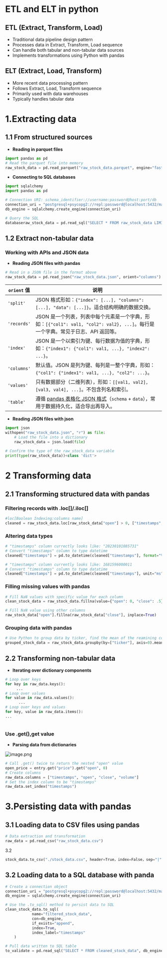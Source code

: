 # ETL and ELT in python

## ETL (Extract, Transform, Load)

- Traditional data pipeline design pattern
- Processes data in Extract, Transform, Load sequence
- Can handle both tabular and non-tabular data sources
- Implements transformations using Python with pandas

## ELT (Extract, Load, Transform)

- More recent data processing pattern
- Follows Extract, Load, Transform sequence
- Primarily used with data warehouses
- Typically handles tabular data

# 1.**Extracting data**

## 1.1 F**rom structured sources**

- **Reading in parquet files**

```python
import pandas as pd
# Read the parquet file into memory
raw_stock_data = pd.read_parquet("raw_stock_data.parquet", engine="fastparquet")
```

- **Connecting to SQL databases**
    
    

```python
import sqlalchemy
import pandas as pd

# Connection URI: schema_identifier://username:password@host:port/db
connection_uri = "postgresql+psycopg2://repl:password@localhost:5432/market"
db_engine = sqlalchemy.create_engine(connection_uri)

# Query the SQL 
databaseraw_stock_data = pd.read_sql("SELECT * FROM raw_stock_data LIMIT 10", db_engine)

```

## 1.2 Extract non-tabular data

### **Working with APIs and JSON data**

- **Reading JSON files with pandas**

```python
# Read in a JSON file in the format above
raw_stock_data = pd.read_json("raw_stock_data.json", orient="columns")
```

| `orient` 值 | 说明 |
| --- | --- |
| `'split'` | JSON 格式形如：`{"index": [...], "columns": [...], "data": [...]}`。适合结构明确的数据交换。 |
| `'records'` | JSON 是一个列表，列表中每个元素是一个字典，形如：`[{"col1": val1, "col2": val2}, ...]`。每行是一个字典。常见于日志、API 返回等。 |
| `'index'` | JSON 是一个以索引为键、每行数据为值的字典，形如：`{"index1": {"col1": val1, ...}, "index2": ...}`。 |
| `'columns'` | 默认值。JSON 是列为键、每列是一整个字典，形如：`{"col1": {"index1": val1, ...}, "col2": ...}`。 |
| `'values'` | 只有数据部分（二维列表），形如：`[[val1, val2], [val3, val4], ...]`。不包含列名和索引。 |
| `'table'` | 遵循 [pandas 表格化 JSON 格式](https://pandas.pydata.org/pandas-docs/stable/user_guide/io.html#json)（`schema` + `data`），常用于数据持久化，适合导出再导入。 |
- **Reading JSON files with json**

```python
import json
withopen("raw_stock_data.json", "r") as file:
	# Load the file into a dictionary    
	raw_stock_data = json.load(file)
	
# Confirm the type of the raw_stock_data variable
print(type(raw_stock_data))<class 'dict'>

```

# 2 **Transforming data**

## **2.1 Transforming  structured data with pandas**

### **Filtering records with .loc[]/.iloc[]**

```python
#loc[Boolean Indexing:columns name]
cleaned = raw_stock_data.loc[raw_stock_data["open"] > 0, ["timestamps", "open", "close"]]
```

### A**ltering data types**

```python
# "timestamps" column currectly looks like: "20230101085731"
# Convert "timestamps" column to type datetime
cleaned["timestamps"] = pd.to_datetime(cleaned["timestamps"], format="%Y%m%d%H%M%S")

# "timestamps" column currently looks like: 1681596000011
# Convert "timestamps" column to type datatime
cleaned["timestamps"] = pd.to_datetime(cleaned["timestamps"], unit="ms")
```

### **Filling missing values with pandas**

```python
# Fill NaN values with specific value for each column
clean_stock_data = raw_stock_data.fillna(value={"open": 0, "close": .5}, axis=1)

# Fill NaN value using other columns
raw_stock_data["open"].fillna(raw_stock_data["close"], inplace=True)

```

### **Grouping data with pandas**

```python
# Use Python to group data by ticker, find the mean of the reamining columns
grouped_stock_data = raw_stock_data.groupby(by=["ticker"], axis=0).mean()
```

## 2.2 **Transforming non-tabular data**

- **Iterating over dictionary components**

```python
# Loop over keys
for key in raw_data.keys():   
	 ...
# Loop over values
for value in raw_data.values():    
	  ...
# Loop over keys and values
for key, value in raw_data.items():    
...	  
	  

```

### Use .get(),get value

- **Parsing data from dictionaries**

![image.png](a781c12b-8e84-4b41-9629-8a97d8f717c4.png)

```python
# Call .get() twice to return the nested "open" value
open_price = entry.get("price").get("open", 0)
# Create columns
raw_data.columns = ["timestamps", "open", "close", "volume"]
# Set the index column to be "timestamps"
raw_data.set_index("timestamps")

```

# 3.Persisting data  with pandas

## 3.1 **Loading data to CSV files using pandas**

```python
# Data extraction and transformation
raw_data = pd.read_csv("raw_stock_data.csv")
```

3.2 

```python
stock_data.to_csv("./stock_data.csv", header=True，index=False，sep="|")
```

## 3.2 **Loading data to a SQL database with panda**

```python
# Create a connection object
connection_uri = "postgresql+psycopg2://repl:password@localhost:5432/market"
db_engine = sqlalchemy.create_engine(connection_uri)

# Use the .to_sql() method to persist data to SQL
clean_stock_data.to_sql(    
			name="filtered_stock_data",
			con=db_engine,
			if_exists="append",    
			index=True,    
			index_label="timestamps"
	)

# Pull data written to SQL table
to_validate = pd.read_sql("SELECT * FROM cleaned_stock_data", db_engine)# Validate counts, record equality, etc...

```

